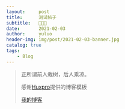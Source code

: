 ```yaml
---
layout:     post
title:      测试帖子
subtitle:   🙈🙊🙉
date:       2021-02-03
author:     yuluo
header-img: img/post/2021-02-03-banner.jpg
catalog: true
tags:
    - Blog
---
```


> 正所谓前人栽树，后人乘凉。
> 
> 感谢[Huxpro](https://github.com/huxpro)提供的博客模板
> 
> [我的博客](http://yuluo.pro)
